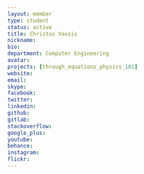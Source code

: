 ```yaml
---
layout: member
type: student
status: active
title: Christos Vassis
nickname:
bio:
department: Computer Engineering
avatar:
projects: [through_equations_physics_101]
website:
email:
skype:
facebook:
twitter:
linkedin:
github:
gitlab:
stackoverflow:
google_plus:
youtube:
behance:
instagram:
flickr:
---
```

